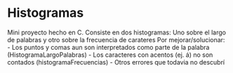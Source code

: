 # Histogramas
Mini proyecto hecho en C. Consiste en dos histogramas: Uno sobre el largo de palabras y otro sobre la frecuencia de carateres
Por mejorar/solucionar:
    - Los puntos y comas aun son interpretados como parte de la palabra (HistogramaLargoPalabras)
    - Los caracteres con acentos (ej. á) no son contados (histogramaFrecuencias)
    - Otros errores que todavia no descubrí
